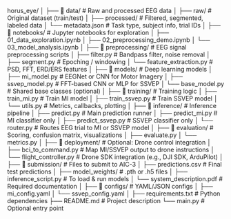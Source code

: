 horus_eye/
│
├── 📁 data/                    # Raw and processed EEG data
│   ├── raw/                   # Original dataset (train/test)
│   ├── processed/             # Filtered, segmented, labeled data
│   └── metadata.json          # Task type, subject info, trial IDs
│
├── 📁 notebooks/              # Jupyter notebooks for exploration
│   ├── 01_data_exploration.ipynb
│   ├── 02_preprocessing_demo.ipynb
│   └── 03_model_analysis.ipynb
│
├── 📁 preprocessing/          # EEG signal preprocessing scripts
│   ├── filter.py              # Bandpass filter, noise removal
│   ├── segment.py             # Epoching / windowing
│   └── feature_extraction.py  # PSD, FFT, ERD/ERS features
│
├── 📁 models/                 # Deep learning models
│   ├── mi_model.py           # EEGNet or CNN for Motor Imagery
│   ├── ssvep_model.py        # FFT-based CNN or MLP for SSVEP
│   └── base_model.py         # Shared base classes (optional)
│
├── 📁 training/               # Training logic
│   ├── train_mi.py           # Train MI model
│   ├── train_ssvep.py        # Train SSVEP model
│   └── utils.py              # Metrics, callbacks, plotting
│
├── 📁 inference/              # Inference pipeline
│   ├── predict.py            # Main prediction runner
│   ├── predict_mi.py         # MI classifier only
│   ├── predict_ssvep.py      # SSVEP classifier only
│   └── router.py             # Routes EEG trial to MI or SSVEP model
│
├── 📁 evaluation/             # Scoring, confusion matrix, visualizations
│   ├── evaluate.py
│   └── metrics.py
│
├── 📁 deployment/             # Optional: Drone control integration
│   ├── bci_to_command.py     # Map MI/SSVEP output to drone instructions
│   └── flight_controller.py  # Drone SDK integration (e.g., DJI SDK, ArduPilot)
│
├── 📁 submission/             # Files to submit to AIC-3
│   ├── predictions.csv        # Final test predictions
│   ├── model_weights/         # .pth or .h5 files
│   ├── inference_script.py    # To load & run models
│   └── system_description.pdf # Required documentation
│
├── 📁 configs/                # YAML/JSON configs
│   ├── mi_config.yaml
│   └── ssvep_config.yaml
│
├── requirements.txt           # Python dependencies
├── README.md                  # Project description
└── main.py                    # Optional entry point

